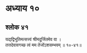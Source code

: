 # अध्याय १०

## श्लोक ४१

यद्यद्विभूतिमत्सत्त्वं श्रीमदूर्जितमेव वा ।<br>तत्तदेवावगच्छ त्वं मम तेजोंऽशसम्भवम् ॥ १०-४१॥<br><br>

